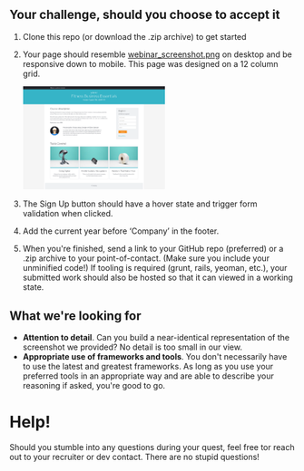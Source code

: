 ## Your challenge, should you choose to accept it

1. Clone this repo (or download the .zip archive) to get started
2. Your page should resemble [webinar_screenshot.png](webinar_screenshot.png) on desktop and be responsive down to mobile. This page was designed on a 12 column grid.

    <img src="webinar_screenshot.png" alt="Webinar Screenshot" width="250"/>
    
3. The Sign Up button should have a hover state and trigger form validation when clicked.
4. Add the current year before ‘Company’ in the footer.
5. When you're finished, send a link to your GitHub repo (preferred) or a .zip archive to your point-of-contact. (Make sure you include your unminified code!) If tooling is required (grunt, rails, yeoman, etc.), your submitted work should also be hosted so that it can viewed in a working state.

## What we're looking for

- **Attention to detail**. Can you build a near-identical representation of the screenshot we provided? No detail is too small in our view.
- **Appropriate use of frameworks and tools**. You don't necessarily have to use the latest and greatest frameworks. As long as you use your preferred tools in an appropriate way and are able to describe your reasoning if asked, you're good to go.

# Help!
Should you stumble into any questions during your quest, feel free tor reach out to your recruiter or dev contact. There are no stupid questions!
